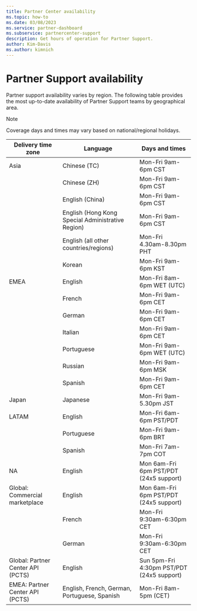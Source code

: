 ```yaml
---
title: Partner Center availability
ms.topic: how-to
ms.date: 03/08/2023
ms.service: partner-dashboard
ms.subservice: partnercenter-support
description: Get hours of operation for Partner Support.
author: Kim-Davis
ms.author: kimnich
---
```


# Partner Support availability

Partner support availability varies by region. The following table provides the most up-to-date availability of Partner Support teams by geographical area.

> [!NOTE]
> Coverage days and times may vary based on national/regional holidays.

| Delivery time zone                 | Language                      | Days and times                    |
|------------------------------------|-------------------------------|-----------------------------------|
| Asia                               | Chinese (TC)                  | Mon-Fri 9am-6pm CST               |
|                                    | Chinese (ZH)                  | Mon-Fri 9am-6pm CST               |
|                                    | English (China)               | Mon-Fri 9am-6pm CST               |
|                                    | English (Hong Kong Special Administrative Region)           | Mon-Fri 9am-6pm CST               |
|                                    | English (all other countries/regions) | Mon-Fri 4.30am-8.30pm PHT         |
|                                    | Korean                        | Mon-Fri 9am-6pm KST               |
| EMEA                               | English                       | Mon-Fri 8am-6pm WET (UTC)         |
|                                    | French                        | Mon-Fri 9am-6pm CET               |
|                                    | German                        | Mon-Fri 9am-6pm CET               |
|                                    | Italian                       | Mon-Fri 9am-6pm CET               |
|                                    | Portuguese                    | Mon-Fri 9am-6pm WET (UTC)         |
|                                    | Russian                       | Mon-Fri 9am-6pm MSK               |
|                                    | Spanish                       | Mon-Fri 9am-6pm CET               |
| Japan                              | Japanese                      | Mon-Fri 9am-5.30pm JST            |
| LATAM                              | English                       | Mon-Fri 6am-6pm PST/PDT           |
|                                    | Portuguese                    | Mon-Fri 9am-6pm BRT               |
|                                    | Spanish                       | Mon-Fri 7am-7pm COT               |
| NA                                 | English                       | Mon 6am-Fri 6pm PST/PDT (24x5 support)    |
| Global: Commercial marketplace     | English                       | Mon 6am-Fri 6pm PST/PDT (24x5 support)    |
|                                    | French                        | Mon-Fri 9:30am-6:30pm CET         |
|                                    | German                        | Mon-Fri 9:30am-6:30pm CET         |
| Global: Partner Center API (PCTS)  | English                       | Sun 5pm-Fri 4:30pm PST/PDT (24x5 support) |
| EMEA: Partner Center API (PCTS)    | English, French, German, Portuguese, Spanish | Mon-Fri 8am-5pm (CET) |
